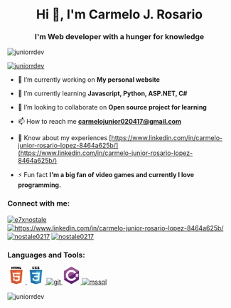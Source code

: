 <h1 align="center">Hi 👋, I'm Carmelo J. Rosario</h1>
<h3 align="center">I'm Web developer with a hunger for knowledge</h3>

<p align="left"> <img src="https://komarev.com/ghpvc/?username=juniorrdev&label=Profile%20views&color=0e75b6&style=flat" alt="juniorrdev" /> </p>

<p align="left"> <a href="https://github.com/ryo-ma/github-profile-trophy"><img src="https://github-profile-trophy.vercel.app/?username=juniorrdev" alt="juniorrdev" /></a> </p>

- 🔭 I’m currently working on **My personal website**

- 🌱 I’m currently learning **Javascript, Python, ASP.NET, C#**

- 👯 I’m looking to collaborate on **Open source project for learning**

- 📫 How to reach me **carmelojunior020417@gmail.com**

- 📄 Know about my experiences [https://www.linkedin.com/in/carmelo-junior-rosario-lopez-8464a625b/](https://www.linkedin.com/in/carmelo-junior-rosario-lopez-8464a625b/)

- ⚡ Fun fact **I'm a big fan of video games and currently I love programming.**

<h3 align="left">Connect with me:</h3>
<p align="left">
<a href="https://twitter.com/e7xnostale" target="blank"><img align="center" src="https://raw.githubusercontent.com/rahuldkjain/github-profile-readme-generator/master/src/images/icons/Social/twitter.svg" alt="e7xnostale" height="30" width="40" /></a>
<a href="https://www.linkedin.com/in/carmelo-junior-rosario-lopez-8464a625b/" target="blank"><img align="center" src="https://raw.githubusercontent.com/rahuldkjain/github-profile-readme-generator/master/src/images/icons/Social/linked-in-alt.svg" alt="https://www.linkedin.com/in/carmelo-junior-rosario-lopez-8464a625b/" height="30" width="40" /></a>
<a href="https://fb.com/nostale0217" target="blank"><img align="center" src="https://raw.githubusercontent.com/rahuldkjain/github-profile-readme-generator/master/src/images/icons/Social/facebook.svg" alt="nostale0217" height="30" width="40" /></a>
<a href="https://instagram.com/nostale0217" target="blank"><img align="center" src="https://raw.githubusercontent.com/rahuldkjain/github-profile-readme-generator/master/src/images/icons/Social/instagram.svg" alt="nostale0217" height="30" width="40" /></a>
</p>

<h3 align="left">Languages and Tools:</h3> 
<p align="left">
<a href="https://www.w3.org/html/" target="_blank" rel="noreferrer"> <img src="https://raw.githubusercontent.com/devicons/devicon/master/icons/html5/html5-original-wordmark.svg" alt="html5" width="40" height="40"/> </a> 
<a href="https://www.w3schools.com/css/" target="_blank" rel="noreferrer"> <img src="https://raw.githubusercontent.com/devicons/devicon/master/icons/css3/css3-original-wordmark.svg" alt="css3" width="40" height="40"/> </a> 
<a href="https://git-scm.com/" target="_blank" rel="noreferrer"> <img src="https://www.vectorlogo.zone/logos/git-scm/git-scm-icon.svg" alt="git" width="40" height="40"/> </a> 
<a href="https://www.w3schools.com/cs/" target="_blank" rel="noreferrer"> <img src="https://raw.githubusercontent.com/devicons/devicon/master/icons/csharp/csharp-original.svg" alt="csharp" width="40" height="40"/> </a>
<a href="https://www.microsoft.com/en-us/sql-server" target="_blank" rel="noreferrer"> <img src="https://www.svgrepo.com/show/303229/microsoft-sql-server-logo.svg" alt="mssql" width="40" height="40"/> </a> 
</p>

<p><img align="center" src="https://github-readme-stats.vercel.app/api/top-langs?username=juniorrdev&show_icons=true&locale=en&layout=compact" alt="juniorrdev" /></p>
